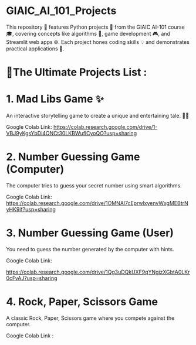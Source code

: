 # GIAIC_AI_101_Projects
This repository 🌟 features Python projects 🐍 from the GIAIC AI-101 course 🎓, covering concepts like algorithms 🤖, game development 🎮, and Streamlit web apps 🌐. Each project hones coding skills 💡 and demonstrates practical applications 🚀.

# 📜The Ultimate Projects List :

# 1. Mad Libs Game ✨
 
   An interactive storytelling game to create a unique and entertaining tale. 🌟📖
   
   Google Colab Link:
   https://colab.research.google.com/drive/1-VBJ9yKgsYbDi4ONCt30LKBWuflCyoQO?usp=sharing

# 2. Number Guessing Game (Computer)
  The computer tries to guess your secret number using smart algorithms.
  
  Google Colab Link:
  https://colab.research.google.com/drive/1OMNAl7cEprwlxyenvWxgMEBtrNyHK9if?usp=sharing

# 3. Number Guessing Game (User)
  You need to guess the number generated by the computer with hints.
  
  Google Colab Link: 

  https://colab.research.google.com/drive/1Qg3uDQkUXF9qYNgjzXGbtA0LKr0cFvAJ?usp=sharing

# 4. Rock, Paper, Scissors Game
  A classic Rock, Paper, Scissors game where you compete against the computer.

  Google Colab Link :

  
  
